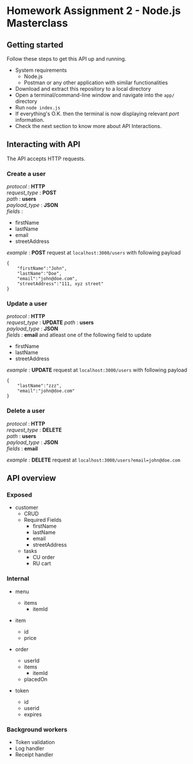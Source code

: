 # Homework Assignment 2 - Node.js Masterclass

## Getting started

Follow these steps to get this API up and running.
- System requirements
    - Node.js
    - Postman or any other application with similar functionalities
- Download and extract this repository to a local directory
- Open a terminal/command-line window and navigate into the `app/` directory
- Run `node index.js`
- If everything's O.K. then the terminal is now displaying relevant *port* information.
- Check the next section to know more about API Interactions.

## Interacting with API

The API accepts HTTP requests.

### Create a user 

*protocol* : **HTTP**  
*request_type* : **POST**  
*path* : **users**  
*payload_type* : **JSON**   
*fields* :  
<ul>
    <li>firstName</li>
    <li>lastName</li>
    <li>email</li>
    <li>streetAddress</li>
</ul>

*example* : **POST** request at `localhost:3000/users` with following payload
``` 
{
    "firstName":"John",
    "lastName":"Doe",
    "email":"john@doe.com",
    "streetAddress":"111, xyz street"
} 
```

### Update a user

*protocol* : **HTTP**  
*request_type* : **UPDATE**
*path* : **users**  
*payload_type* : **JSON**  
*fields* : **email** and atleast one of the following field to update  
<ul>
    <li>firstName</li>
    <li>lastName</li>
    <li>streetAddress</li>
</ul>

*example* : **UPDATE** request at `localhost:3000/users` with following payload
``` 
{
    "lastName":"zzz",
    "email":"john@doe.com"
} 
```

### Delete a user

*protocol* : **HTTP**  
*request_type* : **DELETE**  
*path* : **users**  
*payload_type* : **JSON**   
*fields* :  **email**  

*example* : **DELETE** request at `localhost:3000/users?email=john@doe.com` 

## API overview
### Exposed       
- customer
    - CRUD
    - Required Fields
        - firstName
        - lastName
        - email
        - streetAddress
    - tasks
        - CU order
        - RU cart

### Internal
- menu
    - items
        - itemId
    

- item
    - id
    - price

- order
    - userId
    - items
        - itemId
    - placedOn

- token
    - id
    - userid
    - expires

### Background workers
- Token validation
- Log handler
- Receipt handler

